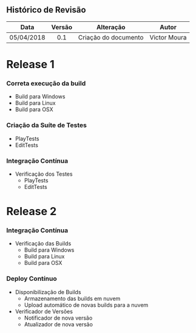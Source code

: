 ## Histórico de Revisão

|    Data    | Versão |                             Alteração                             |                    Autor                    |
|:----------:|:------:|:-----------------------------------------------------------------:|:-------------------------------------------:|
| 05/04/2018 |   0.1  | Criação do documento|                Victor Moura                 |


# Release 1

### Correta execução da build
  - Build para Windows
  - Build para Linux
  - Build para OSX

### Criação da Suíte de Testes
  - PlayTests
  - EditTests

### Integração Contínua
  - Verificação dos Testes
    - PlayTests
    - EditTests

# Release 2

### Integração Contínua
  - Verificação das Builds
    - Build para Windows
    - Build para Linux
    - Build para OSX

### Deploy Contínuo
  - Disponibilização de Builds
    - Armazenamento das builds em nuvem
    - Upload automático de novas builds para a nuvem
  - Verificador de Versões
    - Notificador de nova versão
    - Atualizador de nova versão
